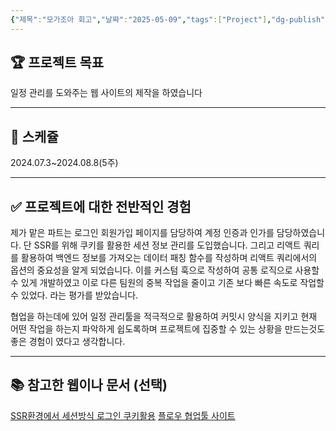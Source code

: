 ```yaml
---
{"제목":"모가조아 회고","날짜":"2025-05-09","tags":["Project"],"dg-publish":true,"permalink":"/프로젝트/모가조아 회고/","dgPassFrontmatter":true,"created":"2025-05-09T12:14:12.875+09:00","updated":"2025-05-09T12:34:59.609+09:00"}
---
```


## 🏆 프로젝트 목표 

일정 관리를 도와주는 웹 사이트의 제작을 하였습니다

---
## 📅  스케쥴 

2024.07.3~2024.08.8(5주)

---
## ✅ 프로젝트에 대한 전반적인 경험

제가 맡은 파트는 로그인 회원가입 페이지를 담당하여 계정 인증과 인가를 담당하였습니다.
단 SSR를 위해 쿠키를 활용한 세션 정보 관리를 도입했습니다.
그리고 리액트 쿼리를 활용하여 백엔드 정보를 가져오는 데이터 패칭 함수를 작성하며 리액트 쿼리에서의 옵션의 중요성을 알게 되었습니다.
이를 커스텀 훅으로 작성하여 공통 로직으로 사용할 수 있게 개발하였고 이로 다른 팀원의 중복 작업을 줄이고 기존 보다 빠른 속도로 작업할 수 있었다. 라는 평가를 받았습니다.

협업을 하는데에 있어 일정 관리툴을 적극적으로 활용하여 커밋시 양식을 지키고 현재 어떤 작업을 하는지 파악하게 쉽도록하며 프로젝트에 집중할 수 있는 상황을 만드는것도 좋은 경험이 였다고 생각합니다.

---
## 📚 참고한 웹이나 문서 (선택)

[SSR환경에서 세션방식 로그인 쿠키활용](https://velog.io/@shagrat/SSR%ED%99%98%EA%B2%BD%EC%97%90%EC%84%9C%EC%9D%98-session%EB%B0%A9%EC%8B%9D-%EB%A1%9C%EA%B7%B8%EC%9D%B8%EA%B3%BC-Cookie-04oymo31)
[플로우 협업툴 사이트](https://flow.team/kr/index)
